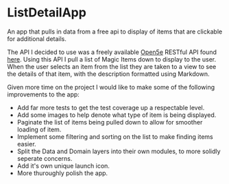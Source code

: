 # ListDetailApp
An app that pulls in data from a free api to display of items that are clickable for additional details.

The API I decided to use was a freely available [Open5e](https://www.open5e.com/) RESTful API found [here](https://api.open5e.com/).
Using this API I pull a list of Magic Items down to display to the user. When the user selects an item from the list they are taken to a view to see the details of that item, with the description formatted using Markdown.

Given more time on the project I would like to make some of the following improvements to the app:
- Add far more tests to get the test coverage up a respectable level.
- Add some images to help denote what type of item is being displayed.
- Paginate the list of items being pulled down to allow for smoother loading of item.
- Implement some filtering and sorting on the list to make finding items easier.
- Split the Data and Domain layers into their own modules, to more solidly seperate concerns.
- Add it's own unique launch icon.
- More thuroughly polish the app.
